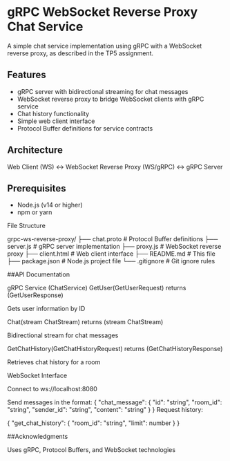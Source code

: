 # gRPC WebSocket Reverse Proxy Chat Service

A simple chat service implementation using gRPC with a WebSocket reverse proxy, as described in the TP5 assignment.

## Features

- gRPC server with bidirectional streaming for chat messages
- WebSocket reverse proxy to bridge WebSocket clients with gRPC service
- Chat history functionality
- Simple web client interface
- Protocol Buffer definitions for service contracts

## Architecture

Web Client (WS) ↔ WebSocket Reverse Proxy (WS/gRPC) ↔ gRPC Server


## Prerequisites

- Node.js (v14 or higher)
- npm or yarn

File Structure

grpc-ws-reverse-proxy/
├── chat.proto            # Protocol Buffer definitions
├── server.js             # gRPC server implementation
├── proxy.js              # WebSocket reverse proxy
├── client.html           # Web client interface
├── README.md             # This file
├── package.json          # Node.js project file
└── .gitignore            # Git ignore rules



##API Documentation

gRPC Service (ChatService)
GetUser(GetUserRequest) returns (GetUserResponse)

Gets user information by ID

Chat(stream ChatStream) returns (stream ChatStream)

Bidirectional stream for chat messages

GetChatHistory(GetChatHistoryRequest) returns (GetChatHistoryResponse)

Retrieves chat history for a room

WebSocket Interface

Connect to ws://localhost:8080

Send messages in the format:
{
    "chat_message": {
        "id": "string",
        "room_id": "string",
        "sender_id": "string",
        "content": "string"
    }
}
Request history:

{
    "get_chat_history": {
        "room_id": "string",
        "limit": number
    }
}

##Acknowledgments

Uses gRPC, Protocol Buffers, and WebSocket technologies

